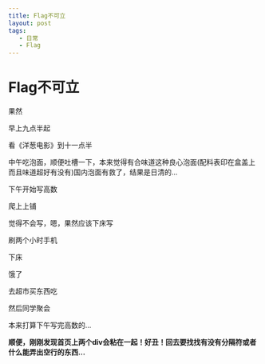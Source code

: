 ```yaml
---
title: Flag不可立
layout: post 
tags: 
   - 日常
   - Flag 
---
```

Flag不可立
====

果然

早上九点半起

看《洋葱电影》到十一点半

中午吃泡面，顺便吐槽一下，本来觉得有合味道这种良心泡面(配料表印在盒盖上而且味道超好有没有)国内泡面有救了，结果是日清的…

下午开始写高数

爬上上铺

觉得不会写，嗯，果然应该下床写

刷两个小时手机

下床

饿了

去超市买东西吃

然后同学聚会

本来打算下午写完高数的…

**顺便，刚刚发现首页上两个div会粘在一起！好丑！回去要找找有没有分隔符或者什么能弄出空行的东西…**
